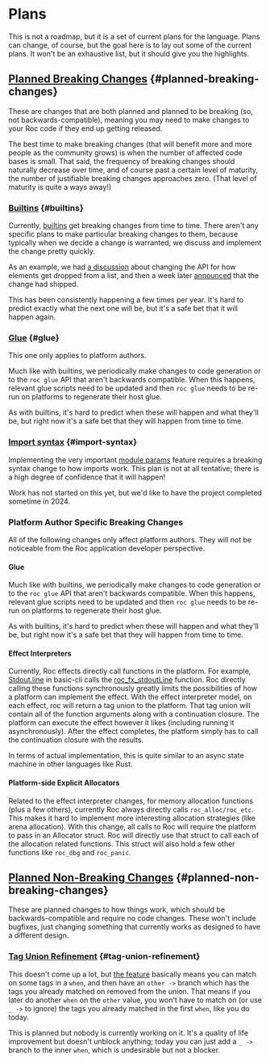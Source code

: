 # Plans

This is not a roadmap, but it is a set of current plans for the language. Plans can change, of course, but the goal here is to lay out some of the current plans. It won't be an exhaustive list, but it should give you the highlights.

## [Planned Breaking Changes](#planned-breaking-changes) {#planned-breaking-changes}

These are changes that are both planned and planned to be breaking (so, not backwards-compatible), meaning you may need to make changes to your Roc code if they end up getting released.

The best time to make breaking changes (that will benefit more and more people as the community grows) is when the number of affected code bases is small. That said, the frequency of breaking changes should naturally decrease over time, and of course past a certain level of maturity, the number of justifiable breaking changes approaches zero. (That level of maturity is quite a ways away!)

### [Builtins](#builtins) {#builtins}

Currently, [builtins](https://www.roc-lang.org/builtins) get breaking changes from time to time. There aren't any specific plans to make particular breaking changes to them, because typically when we decide a change is warranted, we discuss and implement the change pretty quickly.

As an example, we had [a discussion](https://roc.zulipchat.com/#narrow/stream/304641-ideas/topic/Drop.20n.20elements.20from.20the.20end.20of.20a.20list) about changing the API for how elements get dropped from a list, and then a week later [announced](https://roc.zulipchat.com/#narrow/stream/397893-announcements/topic/List.2Edrop.2C.20dropFirst.2C.20dropLast) that the change had shipped.

This has been consistently happening a few times per year. It's hard to predict exactly what the next one will be, but it's a safe bet that it will happen again.

### [Glue](#glue) {#glue}

This one only applies to platform authors.

Much like with builtins, we periodically make changes to code generation or to the `roc glue` API that aren't backwards compatible. When this happens, relevant glue scripts need to be updated and then `roc glue` needs to be re-run on platforms to regenerate their host glue.

As with builtins, it's hard to predict when these will happen and what they'll be, but right now it's a safe bet that they will happen from time to time.

### [Import syntax](#import-syntax) {#import-syntax}

Implementing the very important [module params](https://docs.google.com/document/d/110MwQi7Dpo1Y69ECFXyyvDWzF4OYv1BLojIm08qDTvg/edit?usp=sharing) feature requires a breaking syntax change to how imports work. This plan is not at all tentative; there is a high degree of confidence that it will happen!

Work has not started on this yet, but we'd like to have the project completed sometime in 2024.

### Platform Author Specific Breaking Changes

All of the following changes only affect platform authors.
They will not be noticeable from the Roc application developer perspective.

#### Glue

Much like with builtins, we periodically make changes to code generation or to the `roc glue` API that aren't backwards compatible. When this happens, relevant glue scripts need to be updated and then `roc glue` needs to be re-run on platforms to regenerate their host glue.

As with builtins, it's hard to predict when these will happen and what they'll be, but right now it's a safe bet that they will happen from time to time.

#### Effect Interpreters

Currently, Roc effects directly call functions in the platform.
For example, [Stdout.line](https://github.com/roc-lang/basic-cli/blob/e022fba2b01216678d62f07c2f3ba702e80fa00c/platform/Stdout.roc#L9-L13) in basic-cli calls the [roc_fx_stdoutLine](https://github.com/roc-lang/basic-cli/blob/e022fba2b01216678d62f07c2f3ba702e80fa00c/platform/src/lib.rs#L380-L384) function.
Roc directly calling these functions synchronously greatly limits the possibilities of how a platform can implement the effect.
With the effect interpreter model, on each effect, roc will return a tag union to the platform.
That tag union will contain all of the function arguments along with a continuation closure.
The platform can execute the effect however it likes (including running it asynchronously).
After the effect completes, the platform simply has to call the continuation closure with the results.

In terms of actual implementation, this is quite similar to an async state machine in other languages like Rust.

#### Platform-side Explicit Allocators

Related to the effect interpreter changes, for memory allocation functions (plus a few others), currently Roc always directly calls `roc_alloc/roc_etc`.
This makes it hard to implement more interesting allocation strategies (like arena allocation).
With this change, all calls to Roc will require the platform to pass in an Allocator struct.
Roc will directly use that struct to call each of the allocation related functions.
This struct will also hold a few other functions like `roc_dbg` and `roc_panic`.

## [Planned Non-Breaking Changes](#planned-non-breaking-changes) {#planned-non-breaking-changes}

These are planned changes to how things work, which should be backwards-compatible and require no code changes. These won't include bugfixes, just changing something that currently works as designed to have a different design.

### [Tag Union Refinement](#tag-union-refinement) {#tag-union-refinement}

This doesn't come up a lot, but [the feature](https://github.com/roc-lang/roc/issues/5504) basically means you can match on some tags in a `when`, and then have an `other ->` branch which has the tags you already matched on removed from the union. That means if you later do another `when` on the `other` value, you won't have to match on (or use `_ ->` to ignore) the tags you already matched in the first `when`, like you do today.

This is planned but nobody is currently working on it. It's a quality of life improvement but doesn't unblock anything; today you can just add a `_ ->` branch to the inner `when`, which is undesirable but not a blocker.
